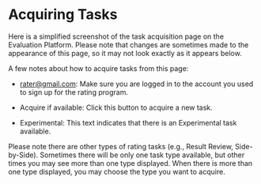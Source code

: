 # Acquiring Tasks

Here is a simplified screenshot of the task acquisition page on the Evaluation Platform. Please note that changes are sometimes made to the appearance of this page, so it may not look exactly as it appears below.

A few notes about how to acquire tasks from this page:

- rater@gmail.com: Make sure you are logged in to the account you used to sign up for the rating program.

- Acquire if available: Click this button to acquire a new task.

- Experimental: This text indicates that there is an Experimental task available.

Please note there are other types of rating tasks (e.g., Result Review, Side-by-Side). Sometimes there will be only one task type available, but other times you may see more than one type displayed. When there is more than one type displayed, you may choose the type you want to acquire.
